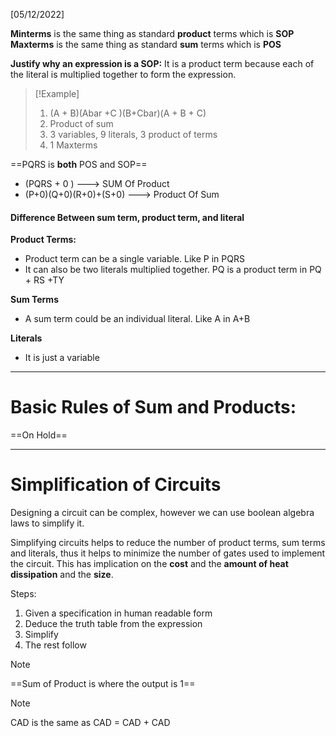 [05/12/2022]

**Minterms** is the same thing as standard **product** terms which is **SOP**
**Maxterms** is the same thing as standard **sum** terms which is **POS**

**Justify why an expression is a SOP:**
It is a product term because each of the literal is multiplied together to form the expression.



> [!Example]
>1. (A + B)(Abar +C )(B+Cbar)(A + B + C)
>	1. Product of sum
>	2. 3 variables, 9 literals, 3 product of terms
>	3. 1 Maxterms

==PQRS is **both** POS and SOP==
- (PQRS + 0 ) ---> SUM Of Product
- (P+0)(Q+0)(R+0)+(S+0) ---> Product Of Sum

#### Difference Between sum term, product term, and literal
**Product Terms:**
- Product term can be a single variable. Like P in PQRS
- It can also be two literals multiplied together. PQ is a product term in PQ + RS +TY

**Sum Terms**
- A sum term could be an individual literal.  Like A in A+B

**Literals**
- It is just a variable 

---
# Basic Rules of Sum and Products:

==On Hold==

---
# Simplification of Circuits

Designing a circuit can be complex, however we can use boolean algebra laws to simplify it. 

Simplifying circuits helps to reduce the number of product terms, sum terms and literals, thus it helps to minimize the number of gates used to implement the circuit. This has implication on the **cost** and the **amount of heat dissipation** and the  **size**. 

Steps:
1. Given a specification in human readable form
2. Deduce the truth table from the expression
3. Simplify 
4. The rest follow


>[!Note]
==Sum of Product is where the output is 1==

>[!Note]
> CAD is the same as CAD = CAD + CAD



















